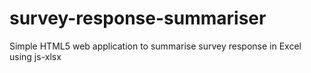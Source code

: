 # survey-response-summariser
Simple HTML5 web application to summarise survey response in Excel using js-xlsx
